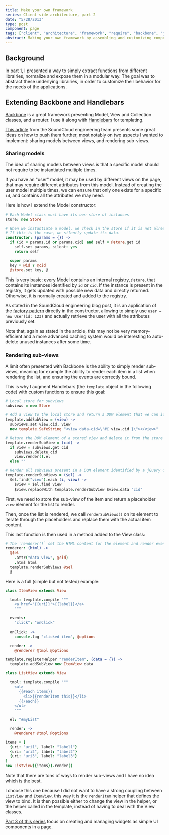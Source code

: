```yaml
---
title: Make your own framework
series: Client-side architecture, part 2
date: "5/28/2013"
type: post
component: page
tags: ["client", "architecture", "framework", "require", "backbone", "jquery"]
abstract: Making your own framework by assembling and customizing components is easy, just create what you need.
---
```


## Background

In [part 1](/modular-design-and-librairies-abstraction/), I presented a way to simply extract functions from different librairies, normalize and expose them in a modular way.
The goal was to abstract these underlying librairies, in order to customize their behavior for the needs of the applications.

## Extending Backbone and Handlebars
[Backbone](http://backbonejs.org) is a great framework presenting Model, View and Collection classes, and a router. I use it along with [Handlebars](http://handlebarsjs.com) for templating.

[This article](http://backstage.soundcloud.com/2012/06/building-the-next-soundcloud/) from the SoundCloud engineering team presents some great ideas on how to push them further, most notably on two aspects I wanted to implement: sharing models between views, and rendering sub-views.

### Sharing models
The idea of sharing models between views is that a specific model should not require to be instantiated multiple times.

If you have an "user" model, it may be used by different views on the page, that may require different attributes from this model. Instead of creating the user model multiple times, we can ensure that only one exists for a specific `id`, and contains all the attributes we may need.

Here is how I extend the Model constructor:
```coffeescript
# Each Model class must have its own store of instances
store: new Store

# When we instantiate a model, we check in the store if it is not already present.
# If this is the case, we silently update its data.
constructor: (params = {}) ->
  if (id = params.id or params.cid) and self = @store.get id
    self.set params, silent: yes
    return self

  super params
  key = @id ? @cid
  @store.set key, @
```
This is very basic: every Model contains an internal registry, `@store`, that contains its instances identified by `id` or `cid`. If the instance is present in the registry, it gets updated with possible new data and directly returned. Otherwise, it is normally created and added to the registry.

As stated in the SoundCloud engineering blog post, it is an application of the [factory pattern](http://addyosmani.com/resources/essentialjsdesignpatterns/book/#factorypatternjavascript) directly in the constructor, allowing to simply use `user = new User(id: 123)` and actually retrieve the user with all the attributes previously set.

Note that, again as stated in the article, this may not be very memory-efficient and a more advanced caching system would be interesting to auto-delete unused instances after some time.

### Rendering sub-views
A limit often presented with Backbone is the ability to simply render sub-views, meaning for example the ability to render each item in a list when rendering the list, and ensuring the events are correctly bound.

This is why I augment Handlebars (the `template` object in the following code) with custom functions to ensure this goal:
```coffeescript
# Local store for subviews
subviews = new Store

# Add a view to the local store and return a DOM element that we can identify
template.addSubView = (view) ->
  subviews.set view.cid, view
  new template.SafeString "<view data-cid=\"#{ view.cid }\"></view>"

# Return the DOM element of a stored view and delete it from the store
template.renderSubView = (cid) ->
  if view = subviews.get cid
    subviews.delete cid
    view.render().el
  else ""

# Render all subviews present in a DOM element identified by a jQuery object
template.renderSubViews = ($el) ->
  $el.find("view").each (i, view) ->
    $view = $el.find view
    $view.replaceWith template.renderSubView $view.data "cid"
```
First, we need to store the sub-view of the item and return a placeholder `view` element for the list to render.

Then, once the list is rendered, we call `renderSubViews()` on its element to iterate through the placeholders and replace them with the actual item content.

This last function is then used in a method added to the View class:
```coffeescript
# The `renderer()` set the HTML content for the element and render eventual associated subviews
renderer: (html) ->
  @$el
    .attr("data-view", @cid)
    .html html
  template.renderSubViews @$el
  @
```

Here is a full (simple but not tested) example:
```coffeescript
class ItemView extends View

  tmpl: template.compile """
    <a href="{{uri}}">{{label}}</a>
    """

  events:
    "click": "onClick"

  onClick: ->
    console.log "clicked item", @options

  render: ->
    @renderer @tmpl @options

template.registerHelper "renderItem", (data = {}) ->
  template.addSubView new ItemView data

class ListView extends View

  tmpl: template.compile """
    <ul>
      {{#each items}}
        <li>{{renderItem this}}</li>
      {{/each}}
    </ul>
    """

  el: "#myList"

  render: ->
    @renderer @tmpl @options

items = [
  {uri: "uri1", label: "label1"}
  {uri: "uri2", label: "label2"}
  {uri: "uri3", label: "label3"}
]
new ListView({items}).render()
```
Note that there are tons of ways to render sub-views and I have no idea which is the best.

I choose this one because I did not want to have a strong coupling between `ListView` and `ItemView`, this way it is the `renderItem` helper that defines the view to bind. It is then possible either to change the view in the helper, or the helper called in the template, instead of having to deal with the View classes.

[Part 3 of this series](/working-with-widgets/) focus on creating and managing widgets as simple UI components in a page.
